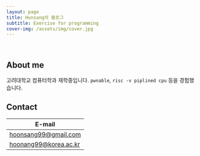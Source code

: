 ```yaml
---
layout: page
title: Hunsang의 블로그
subtitle: Exercise for programming
cover-img: /assets/img/cover.jpg
---
```


<br/>

## About me

고려대학교 컴퓨터학과 재학중입니다. 
`pwnable`, `risc -v piplined cpu` 등을 경험했습니다.
<br/> 

## Contact
|E-mail|
|--|
|hoonsang99@gmail.com|
|hoonang99@korea.ac.kr|

